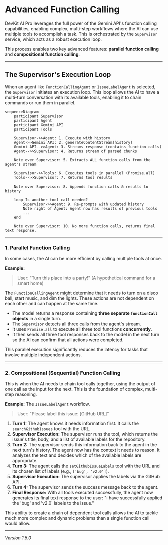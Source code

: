 # Advanced Function Calling

DevKit AI Pro leverages the full power of the Gemini API's function calling capabilities, enabling complex, multi-step workflows where the AI can use multiple tools to accomplish a task. This is orchestrated by the `Supervisor` service, which acts as a robust execution loop.

This process enables two key advanced features: **parallel function calling** and **compositional function calling**.

---

## The Supervisor's Execution Loop

When an agent like `FunctionCallingAgent` or `IssueLabelAgent` is selected, the `Supervisor` initiates an execution loop. This loop allows the AI to have a multi-turn conversation with its available tools, enabling it to chain commands or run them in parallel.

```mermaid
sequenceDiagram
    participant Supervisor
    participant Agent
    participant Gemini API
    participant Tools

    Supervisor->>Agent: 1. Execute with history
    Agent->>Gemini API: 2. generateContentStream(history)
    Gemini API-->>Agent: 3. Streams response (contains function calls)
    Agent-->>Supervisor: 4. Returns stream of parsed chunks
    
    Note over Supervisor: 5. Extracts ALL function calls from the agent's stream
    
    Supervisor->>Tools: 6. Executes tools in parallel (Promise.all)
    Tools-->>Supervisor: 7. Returns tool results
    
    Note over Supervisor: 8. Appends function calls & results to history
    
    loop Is another tool call needed?
        Supervisor->>Agent: 9. Re-prompts with updated history
        Note right of Agent: Agent now has results of previous tools
        ...
    end
    
    Note over Supervisor: 10. No more function calls, returns final text response.
```

---

### 1. Parallel Function Calling

In some cases, the AI can be more efficient by calling multiple tools at once.

**Example:**
> User: "Turn this place into a party!" (A hypothetical command for a smart home)

The `FunctionCallingAgent` might determine that it needs to turn on a disco ball, start music, and dim the lights. These actions are not dependent on each other and can happen at the same time.

-   The model returns a response containing **three separate `functionCall` objects** in a single turn.
-   The `Supervisor` detects all three calls from the agent's stream.
-   It uses `Promise.all` to execute all three tool functions **concurrently**.
-   It then sends all three tool responses back to the model in the next turn so the AI can confirm that all actions were completed.

This parallel execution significantly reduces the latency for tasks that involve multiple independent actions.

---

### 2. Compositional (Sequential) Function Calling

This is when the AI needs to chain tool calls together, using the output of one call as the input for the next. This is the foundation of complex, multi-step reasoning.

**Example:** The `IssueLabelAgent` workflow.
> User: "Please label this issue: [GitHub URL]"

1.  **Turn 1:** The agent knows it needs information first. It calls the `searchGithubIssues` tool with the URL.
2.  **Supervisor Execution:** The supervisor runs the tool, which returns the issue's title, body, and a list of available labels for the repository.
3.  **Turn 2:** The supervisor sends this information back to the agent in the next turn's history. The agent now has the context it needs to reason. It analyzes the text and decides which of the available labels are appropriate.
4.  **Turn 3:** The agent calls the `setGithubIssueLabels` tool with the URL and its chosen list of labels (e.g., `['bug', 'v2.0']`).
5.  **Supervisor Execution:** The supervisor applies the labels via the GitHub API.
6.  **Turn 4:** The supervisor sends the success message back to the agent.
7.  **Final Response:** With all tools executed successfully, the agent now generates its final text response to the user: "I have successfully applied the 'bug' and 'v2.0' labels to the issue."

This ability to create a chain of dependent tool calls allows the AI to tackle much more complex and dynamic problems than a single function call would allow.

---
*Version 1.5.0*